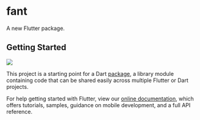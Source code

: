 # fant

A new Flutter package.

## Getting Started


<img src="https://github.com/yx544806988/fant/blob/master/fant_example/image/Screenshot_20200421-144658.jpg" />

This project is a starting point for a Dart
[package](https://flutter.dev/developing-packages/),
a library module containing code that can be shared easily across
multiple Flutter or Dart projects.

For help getting started with Flutter, view our 
[online documentation](https://flutter.dev/docs), which offers tutorials, 
samples, guidance on mobile development, and a full API reference.
